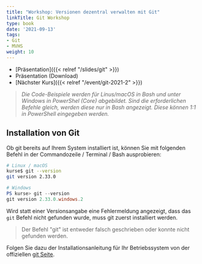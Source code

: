 ```yaml
---
title: "Workshop: Versionen dezentral verwalten mit Git"
linkTitle: Git Workshop
type: book
date: '2021-09-13'
tags:
- Git
- MVHS
weight: 10
---
```


- [Präsentation]({{< relref "/slides/git" >}})
- Präsentation (Download)
- [Nächster Kurs]({{< relref "/event/git-2021-2" >}})

> _Die Code-Beispiele werden für Linus/macOS in Bash und unter Windows in PowerShel (Core) abgebildet. Sind die erforderlichen Befehle gleich, werden diese nur in Bash angezeigt. Diese können 1:1 in PowerShell eingegeben werden._

## Installation von Git

Ob git bereits auf Ihrem System installiert ist, können Sie mit folgenden Befehl in der Commandozeile / Terminal / Bash ausprobieren:

```bash
# Linux / macOS
kurse$ git --version
git version 2.33.0 
```

```powershell
# Windows
PS kurse> git --version
git version 2.33.0.windows.2
```

Wird statt einer Versionsangabe eine Fehlermeldung angezeigt, dass das `git` Befehl nicht gefunden wurde, muss git zuerst installiert werden.

> Der Befehl "git" ist entweder falsch geschrieben oder konnte nicht gefunden werden.

Folgen Sie dazu der Installationsanleitung für Ihr Betriebssystem von der offiziellen [git Seite](https://git-scm.com/).
